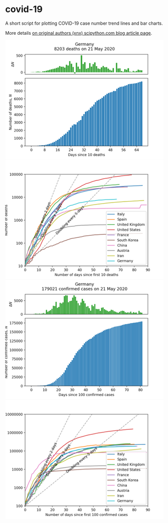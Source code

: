 # covid-19
A short script for plotting COVID-19 case number trend lines and bar charts.

More details [on original authors (xnx) scipython.com blog article page](https://scipython.com/blog/plotting-covid-19-case-growth-charts/).

![COVID-19 death data for Germany](imgdir/germany-20200522-deaths.png)
![COVID-19 death trends for 10 countries](imgdir/country-comparison-20200522-deaths.png)
![COVID-19 case data for Germany](imgdir/germany-20200522-cases.png)
![COVID-19 case trends for 10 countries](imgdir/country-comparison-20200522-cases.png)
